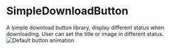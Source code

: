 # SimpleDownloadButton
A simple download button library, display different status when downloading. User can set the title or image in different status.
![Default button animation](https://github.com/leogeng/SimpleDownloadButton/blob/master/download.gif)
